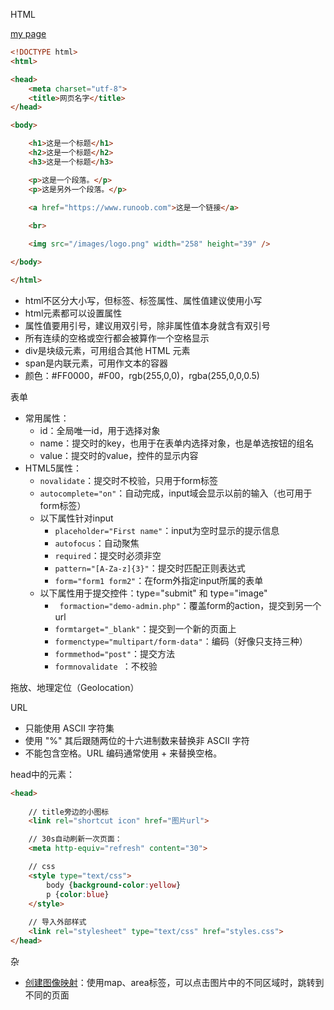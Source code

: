 HTML

[my page](./learn_html/first.html)

```HTML
<!DOCTYPE html>
<html>

<head>
    <meta charset="utf-8">
    <title>网页名字</title>
</head>

<body>

    <h1>这是一个标题</h1>
    <h2>这是一个标题</h2>
    <h3>这是一个标题</h3>

    <p>这是一个段落。</p>
    <p>这是另外一个段落。</p>

    <a href="https://www.runoob.com">这是一个链接</a>
    
    <br>

    <img src="/images/logo.png" width="258" height="39" />

</body>

</html>
```



- html不区分大小写，但标签、标签属性、属性值建议使用小写
- html元素都可以设置属性
- 属性值要用引号，建议用双引号，除非属性值本身就含有双引号
- 所有连续的空格或空行都会被算作一个空格显示
- div是块级元素，可用组合其他 HTML 元素
- span是内联元素，可用作文本的容器
- 颜色：#FF0000，#F00，rgb(255,0,0)，rgba(255,0,0,0.5)



表单

- 常用属性：
  - id：全局唯一id，用于选择对象
  - name：提交时的key，也用于在表单内选择对象，也是单选按钮的组名
  - value：提交时的value，控件的显示内容
- HTML5属性：
  - `novalidate`：提交时不校验，只用于form标签
  - `autocomplete="on"`：自动完成，input域会显示以前的输入（也可用于form标签）
  - 以下属性针对input
    - `placeholder="First name"`：input为空时显示的提示信息
    - `autofocus`：自动聚焦
    - `required`：提交时必须非空
    - `pattern="[A-Za-z]{3}"`：提交时匹配正则表达式
    - `form="form1 form2"`：在form外指定input所属的表单
  - 以下属性用于提交控件：type="submit" 和 type="image"
    - ` formaction="demo-admin.php"`：覆盖form的action，提交到另一个url
    - `formtarget="_blank"`：提交到一个新的页面上
    - `formenctype="multipart/form-data"`：编码（好像只支持三种）
    - `formmethod="post"`：提交方法
    - `formnovalidate `：不校验



拖放、地理定位（Geolocation）



URL

- 只能使用 ASCII 字符集
- 使用 "%" 其后跟随两位的十六进制数来替换非 ASCII 字符
- 不能包含空格。URL 编码通常使用 + 来替换空格。





head中的元素：

```html
<head>
    
    // title旁边的小图标
    <link rel="shortcut icon" href="图片url">

    // 30s自动刷新一次页面：
    <meta http-equiv="refresh" content="30">

	// css
    <style type="text/css">
        body {background-color:yellow}
        p {color:blue}
    </style>
    
    // 导入外部样式
    <link rel="stylesheet" type="text/css" href="styles.css">
</head>
```



杂

- [创建图像映射](https://www.runoob.com/try/try.php?filename=tryhtml_areamap)：使用map、area标签，可以点击图片中的不同区域时，跳转到不同的页面